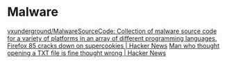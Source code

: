 # Malware

[vxunderground/MalwareSourceCode: Collection of malware source code for a variety of platforms in an array of different programming languages.](https://github.com/vxunderground/MalwareSourceCode)
[Firefox 85 cracks down on supercookies | Hacker News](https://news.ycombinator.com/item?id=25916513)
[Man who thought opening a TXT file is fine thought wrong | Hacker News](https://news.ycombinator.com/item?id=26677112)
